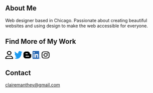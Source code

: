 
## About Me
Web designer based in Chicago. Passionate about creating beautiful websites and using design to make the web accessible for everyone.

## Find More of My Work
<a href="https://clairemakeswebsites.github.io./"><img src="icons/user-regular.svg" style="color:#FBF7FD; height: 25px; width: 25px"></a> <!-- <a href="https://codepen.io/aglaea"><img src="icons/codepen.svg" style="height:25px; width: 25px; color: white; "></a> --><a href="https://twitter.com/claire_makes"><img src="icons/twitter.svg" style="height: 25px; width: 25px"></a> <a href="https://design-web-blog.netlify.app/blog"><img src="icons/blogger-b.svg" style="height: 25px; width: 25px"></a> <a href="https://www.linkedin.com/in/claire-manthey-4389a622/"><img src="icons/linkedin.png" style="height: 25px; width: 25px"></a> <a href="https://www.instagram.com/clairemakeswebsites/"><img src="icons/instagram.svg" style="height: 25px; width: 25px"></a>


## Contact
clairemanthey@gmail.com






<!---
- 👋 Hi, I’m Claire
- 👀 I’m interested in make the web a more beautiful place. 
- 🌱 I’m currently learning more and more about javascript
- 💞️ I’m looking to collaborate on making websites
- 📫 How to reach me ... clairemanthey@gmail.com
- 💻 See my work https://twitter.com/claire_makes,  https://codepen.io/your-work. 

clairemanthey/clairemanthey is a ✨ special ✨ repository because its `README.md` (this file) appears on your GitHub profile.
You can click the Preview link to take a look at your changes.
--->
